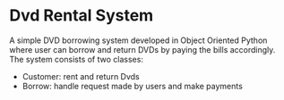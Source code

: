 # Dvd Rental System 

A simple DVD borrowing system developed in Object Oriented Python where user can borrow and return DVDs by paying the bills accordingly. 
The system consists of two classes:
- Customer: rent and return Dvds
- Borrow:   handle request made by users and make payments
